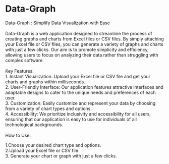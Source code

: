<h1> Data-Graph </h1>
Data-Graph : Simplify Data Visualization with Ease<br><br>
Data-Graph is a web application designed to streamline the process of creating graphs and charts from Excel files or CSV files. By simply attaching your Excel file or CSV files, you can generate a variety of graphs and charts with just a few clicks. Our aim is to promote simplicity and efficiency, allowing users to focus on analyzing their data rather than struggling with complex software.
<br><br>
Key Features:<br>
1. Instant Visualization: Upload your Excel file or CSV file and get your charts and graphs within milliseconds.<br>
2. User-Friendly Interface: Our application features attractive interfaces and adaptable designs to cater to the unique needs and preferences of each user.<br>
3. Customization: Easily customize and represent your data by choosing from a variety of chart types and options.<br>
4. Accessibility: We prioritize inclusivity and accessibility for all users, ensuring that our application is easy to use for individuals of all technological backgrounds.<br>
<br>
How to Use: 

1.Choose your desired chart type and options.                      
2.Upload your Excel file or CSV file.                         
3. Generate your chart or graph with just a few clicks.
